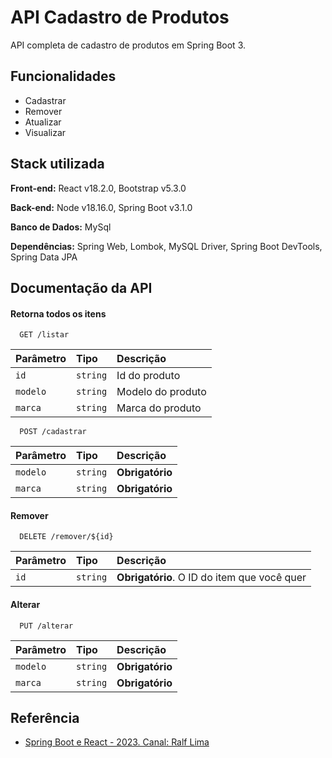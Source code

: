 
# API Cadastro de Produtos

API completa de cadastro de produtos em Spring Boot 3. 


## Funcionalidades

- Cadastrar
- Remover
- Atualizar
- Visualizar


## Stack utilizada

**Front-end:** React v18.2.0, Bootstrap v5.3.0

**Back-end:** Node v18.16.0, Spring Boot v3.1.0

**Banco de Dados:** MySql

**Dependências:** Spring Web, Lombok, MySQL Driver, Spring Boot DevTools, Spring Data JPA




## Documentação da API

#### Retorna todos os itens

```http
  GET /listar
```

| Parâmetro   | Tipo       | Descrição                           |
| :---------- | :--------- | :---------------------------------- |
| `id` | `string` | Id do produto |
| `modelo` | `string` | Modelo do produto |
| `marca` | `string` | Marca do produto |

```http
  POST /cadastrar
```

| Parâmetro   | Tipo       | Descrição                           |
| :---------- | :--------- | :---------------------------------- |
| `modelo` | `string` | **Obrigatório** |
| `marca` | `string` | **Obrigatório** |

#### Remover

```http
  DELETE /remover/${id}
```

| Parâmetro   | Tipo       | Descrição                                   |
| :---------- | :--------- | :------------------------------------------ |
| `id`      | `string` | **Obrigatório**. O ID do item que você quer |

#### Alterar

```http
  PUT /alterar
```

| Parâmetro   | Tipo       | Descrição                                   |
| :---------- | :--------- | :------------------------------------------ |
| `modelo` | `string` | **Obrigatório**  |
| `marca` | `string` | **Obrigatório** |


## Referência

 - [Spring Boot e React - 2023. Canal: Ralf Lima](https://www.youtube.com/playlist?list=PLWXw8Gu52TRKouXUo3Abu33_ODPXZTz64)


